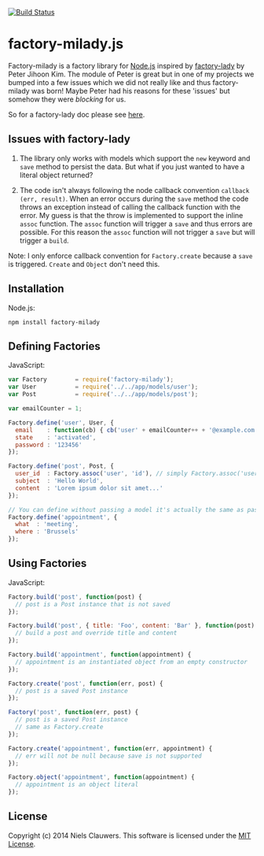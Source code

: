 [![Build Status](https://travis-ci.org/skyke/factory-milady.svg?branch=master)](https://travis-ci.org/skyke/factory-milady)

# factory-milady.js

Factory-milady is a factory library for [Node.js](http://nodejs.org/) inspired
 by [factory-lady](https://github.com/petejkim/factory-lady) by Peter Jihoon
 Kim. The module of Peter is great but in one of my projects we
 bumped into a few issues which we did not really like and thus
 factory-milady was born! Maybe Peter had his reasons for these 'issues' but
 somehow they were *blocking* for us.

 So for a factory-lady doc please see [here](https://github.com/petejkim/factory-lady).

## Issues with factory-lady

1. The library only works with models which support the `new` keyword and
`save` method to persist the data. But what if you just wanted to have a
literal object returned?

2. The code isn't always following the node callback convention `callback
(err, result)`. When an error occurs during the `save` method the code throws
 an exception instead of calling the callback function with the error.
My guess is that the throw is implemented to support the inline `assoc`
function.
The `assoc` function will trigger a `save` and thus errors are possible.
For this reason the `assoc` function will not trigger a `save` but will
trigger a `build`.

Note: I only enforce callback convention for `Factory.create` because a
`save` is triggered. `Create` and `Object` don't need this.

## Installation

Node.js:

```
npm install factory-milady
```

## Defining Factories

JavaScript:

```javascript
var Factory        = require('factory-milady');
var User           = require('../../app/models/user');
var Post           = require('../../app/models/post');

var emailCounter = 1;

Factory.define('user', User, {
  email    : function(cb) { cb('user' + emailCounter++ + '@example.com'); }, // lazy attribute
  state    : 'activated',
  password : '123456'
});

Factory.define('post', Post, {
  user_id  : Factory.assoc('user', 'id'), // simply Factory.assoc('user') for user object itself
  subject  : 'Hello World',
  content  : 'Lorem ipsum dolor sit amet...'
});

// You can define without passing a model it's actually the same as passing function() {}
Factory.define('appointment', {
  what  : 'meeting',
  where : 'Brussels'
});
```

## Using Factories

JavaScript:

```javascript
Factory.build('post', function(post) {
  // post is a Post instance that is not saved
});

Factory.build('post', { title: 'Foo', content: 'Bar' }, function(post) {
  // build a post and override title and content
});

Factory.build('appointment', function(appointment) {
  // appointment is an instantiated object from an empty constructor
});

Factory.create('post', function(err, post) {
  // post is a saved Post instance
});

Factory('post', function(err, post) {
  // post is a saved Post instance
  // same as Factory.create
});

Factory.create('appointment', function(err, appointment) {
  // err will not be null because save is not supported
});

Factory.object('appointment', function(appointment) {
  // appointment is an object literal
});
```

## License

Copyright (c) 2014 Niels Clauwers. This software is licensed under the [MIT
 License](https://raw.githubusercontent.com/skyke/factory-milady/master/LICENSE).

